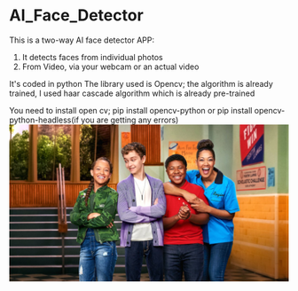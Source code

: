 # AI_Face_Detector

This is a two-way AI face detector APP:
  1. It detects faces from individual photos
  2. From Video, via your webcam or an actual video

It's coded in python
The library used is Opencv; the algorithm is already trained, I used haar cascade algorithm which is already pre-trained

You need to install open cv; pip install opencv-python or pip install opencv-python-headless(if you are getting any errors)
![](pic.jpg)
